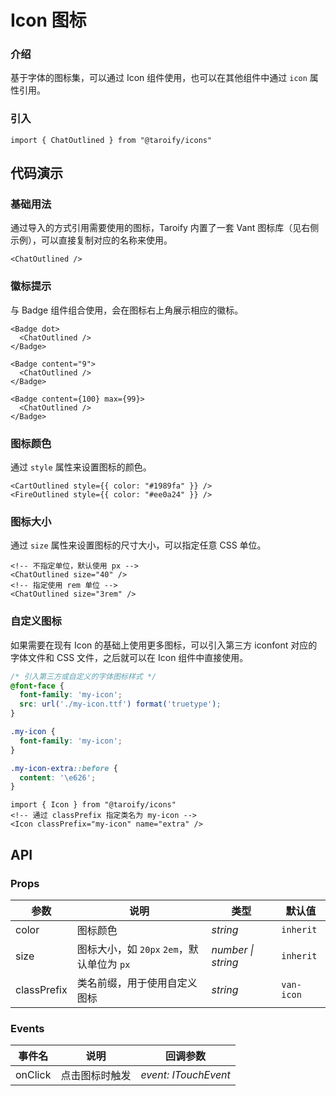 # Icon 图标

### 介绍

基于字体的图标集，可以通过 Icon 组件使用，也可以在其他组件中通过 `icon` 属性引用。

### 引入

```tsx
import { ChatOutlined } from "@taroify/icons"
```

## 代码演示

### 基础用法

通过导入的方式引用需要使用的图标，Taroify 内置了一套 Vant 图标库（见右侧示例），可以直接复制对应的名称来使用。

```tsx
<ChatOutlined />
```

### 徽标提示

与 Badge 组件组合使用，会在图标右上角展示相应的徽标。

```tsx
<Badge dot>
  <ChatOutlined />
</Badge>

<Badge content="9">
  <ChatOutlined />
</Badge>

<Badge content={100} max={99}>
  <ChatOutlined />
</Badge>
```

### 图标颜色

通过 `style` 属性来设置图标的颜色。

```tsx
<CartOutlined style={{ color: "#1989fa" }} />
<FireOutlined style={{ color: "#ee0a24" }} />
```

### 图标大小

通过 `size` 属性来设置图标的尺寸大小，可以指定任意 CSS 单位。

```tsx
<!-- 不指定单位，默认使用 px -->
<ChatOutlined size="40" />
<!-- 指定使用 rem 单位 -->
<ChatOutlined size="3rem" />
```

### 自定义图标
如果需要在现有 Icon 的基础上使用更多图标，可以引入第三方 iconfont 对应的字体文件和 CSS 文件，之后就可以在 Icon 组件中直接使用。
```css
/* 引入第三方或自定义的字体图标样式 */
@font-face {
  font-family: 'my-icon';
  src: url('./my-icon.ttf') format('truetype');
}

.my-icon {
  font-family: 'my-icon';
}

.my-icon-extra::before {
  content: '\e626';
}
```
```tsx
import { Icon } from "@taroify/icons"
<!-- 通过 classPrefix 指定类名为 my-icon -->
<Icon classPrefix="my-icon" name="extra" />
```

## API

### Props

| 参数 | 说明 | 类型 | 默认值 |
| --- | --- | --- | --- |
| color | 图标颜色 | _string_ | `inherit` |
| size | 图标大小，如 `20px` `2em`，默认单位为 `px` | _number \| string_ | `inherit` |
| classPrefix | 类名前缀，用于使用自定义图标 | _string_ | `van-icon`

### Events

| 事件名 | 说明           | 回调参数            |
| ------ | -------------- | ------------------- |
| onClick  | 点击图标时触发 | _event: ITouchEvent_ |
